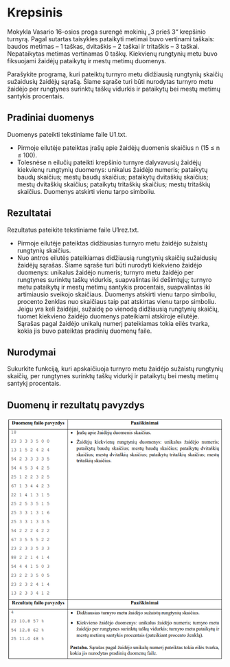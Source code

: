 # Krepsinis

Mokykla Vasario 16-osios proga surengė mokinių „3 prieš 3“ krepšinio turnyrą. Pagal sutartas taisykles
pataikyti metimai buvo vertinami taškais: baudos metimas – 1 taškas, dvitaškis – 2 taškai ir tritaškis –
3 taškai. Nepataikytas metimas vertinamas 0 taškų. Kiekvienų rungtynių metu buvo fiksuojami žaidėjų
pataikytų ir mestų metimų duomenys.

Parašykite programą, kuri pateiktų turnyro metu didžiausią rungtynių skaičių sužaidusių žaidėjų sąrašą.
Šiame sąraše turi būti nurodytas turnyro metu žaidėjo per rungtynes surinktų taškų vidurkis ir pataikytų bei
mestų metimų santykis procentais.

## Pradiniai duomenys
Duomenys pateikti tekstiniame faile U1.txt.
- Pirmoje eilutėje pateiktas įrašų apie žaidėjų duomenis skaičius n (15 ≤ n ≤ 100).
- Tolesnėse n eilučių pateikti krepšinio turnyre dalyvavusių žaidėjų kiekvienų rungtynių duomenys:
unikalus žaidėjo numeris; pataikytų baudų skaičius; mestų baudų skaičius; pataikytų dvitaškių
skaičius; mestų dvitaškių skaičius; pataikytų tritaškių skaičius; mestų tritaškių skaičius. Duomenys
atskirti vienu tarpo simboliu.

## Rezultatai
Rezultatus pateikite tekstiniame faile U1rez.txt.
- Pirmoje eilutėje pateiktas didžiausias turnyro metu žaidėjo sužaistų rungtynių skaičius.
- Nuo antros eilutės pateikiamas didžiausią rungtynių skaičių sužaidusių žaidėjų sąrašas. Šiame sąraše
turi būti nurodyti kiekvieno žaidėjo duomenys: unikalus žaidėjo numeris; turnyro metu žaidėjo per
rungtynes surinktų taškų vidurkis, suapvalintas iki dešimtųjų; turnyro metu pataikytų ir mestų
metimų santykis procentais, suapvalintas iki artimiausio sveikojo skaičiaus. Duomenys atskirti
vienu tarpo simboliu, procento ženklas nuo skaičiaus taip pat atskirtas vienu tarpo simboliu. Jeigu
yra keli žaidėjai, sužaidę po vienodą didžiausią rungtynių skaičių, tuomet kiekvieno žaidėjo
duomenys pateikiami atskiroje eilutėje. Sąrašas pagal žaidėjo unikalų numerį pateikiamas tokia eilės
tvarka, kokia jis buvo pateiktas pradinių duomenų faile.

## Nurodymai
Sukurkite funkciją, kuri apskaičiuoja turnyro metu žaidėjo sužaistų rungtynių skaičių, per
rungtynes surinktų taškų vidurkį ir pataikytų bei mestų metimų santykį procentais.

## Duomenų ir rezultatų pavyzdys
![img.png](img.png)
